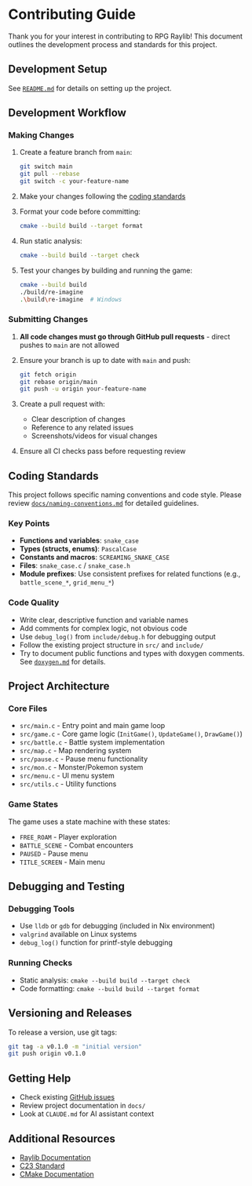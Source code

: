 # Contributing Guide

Thank you for your interest in contributing to RPG Raylib! This document outlines the development process and standards for this project.

## Development Setup
See [`README.md`](./../README.md) for details on setting up the project.

## Development Workflow

### Making Changes
1. Create a feature branch from `main`:
   ```sh
   git switch main
   git pull --rebase
   git switch -c your-feature-name
   ```

2. Make your changes following the [coding standards](#coding-standards)

3. Format your code before committing:
   ```sh
   cmake --build build --target format
   ```

4. Run static analysis:
   ```sh
   cmake --build build --target check
   ```

5. Test your changes by building and running the game:
   ```sh
   cmake --build build
   ./build/re-imagine
   .\build\re-imagine  # Windows
   ```

### Submitting Changes
1. **All code changes must go through GitHub pull requests** - direct pushes to `main` are not allowed

2. Ensure your branch is up to date with `main` and push:
   ```sh
   git fetch origin
   git rebase origin/main
   git push -u origin your-feature-name
   ```

3. Create a pull request with:
   - Clear description of changes
   - Reference to any related issues
   - Screenshots/videos for visual changes

4. Ensure all CI checks pass before requesting review

## Coding Standards

This project follows specific naming conventions and code style. Please review [`docs/naming-conventions.md`](./naming-conventions.md) for detailed guidelines.

### Key Points
- **Functions and variables**: `snake_case`
- **Types (structs, enums)**: `PascalCase`
- **Constants and macros**: `SCREAMING_SNAKE_CASE`
- **Files**: `snake_case.c` / `snake_case.h`
- **Module prefixes**: Use consistent prefixes for related functions (e.g., `battle_scene_*`, `grid_menu_*`)

### Code Quality
- Write clear, descriptive function and variable names
- Add comments for complex logic, not obvious code
- Use `debug_log()` from `include/debug.h` for debugging output
- Follow the existing project structure in `src/` and `include/`
- Try to document public functions and types with doxygen comments. See
  [`doxygen.md`](./doxygen.md) for details.

## Project Architecture

### Core Files
- `src/main.c` - Entry point and main game loop
- `src/game.c` - Core game logic (`InitGame()`, `UpdateGame()`, `DrawGame()`)
- `src/battle.c` - Battle system implementation
- `src/map.c` - Map rendering system
- `src/pause.c` - Pause menu functionality
- `src/mon.c` - Monster/Pokemon system
- `src/menu.c` - UI menu system
- `src/utils.c` - Utility functions

### Game States
The game uses a state machine with these states:
- `FREE_ROAM` - Player exploration
- `BATTLE_SCENE` - Combat encounters
- `PAUSED` - Pause menu
- `TITLE_SCREEN` - Main menu

## Debugging and Testing

### Debugging Tools
- Use `lldb` or `gdb` for debugging (included in Nix environment)
- `valgrind` available on Linux systems
- `debug_log()` function for printf-style debugging

### Running Checks
- Static analysis: `cmake --build build --target check`
- Code formatting: `cmake --build build --target format`

## Versioning and Releases

To release a version, use git tags:
```sh
git tag -a v0.1.0 -m "initial version"
git push origin v0.1.0
```

## Getting Help

- Check existing [GitHub issues](https://github.com/TheJolman/re-imagine/issues)
- Review project documentation in `docs/`
- Look at `CLAUDE.md` for AI assistant context

## Additional Resources

- [Raylib Documentation](https://www.raylib.com/)
- [C23 Standard](https://en.cppreference.com/w/c)
- [CMake Documentation](https://cmake.org/documentation/)
